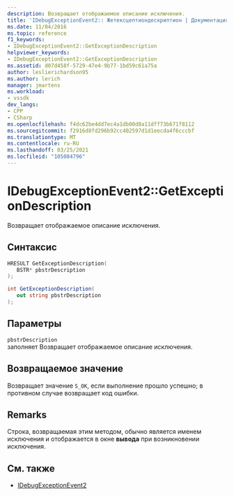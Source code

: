 ```yaml
---
description: Возвращает отображаемое описание исключения.
title: 'IDebugExceptionEvent2:: Жетексцептиондескриптион | Документация Майкрософт'
ms.date: 11/04/2016
ms.topic: reference
f1_keywords:
- IDebugExceptionEvent2::GetExceptionDescription
helpviewer_keywords:
- IDebugExceptionEvent2::GetExceptionDescription
ms.assetid: d07d458f-5729-47e4-9b77-1bd59c61a75a
author: leslierichardson95
ms.author: lerich
manager: jmartens
ms.workload:
- vssdk
dev_langs:
- CPP
- CSharp
ms.openlocfilehash: f4dc62be4dd7ec4a1db00d8a11dff73b671f8112
ms.sourcegitcommit: f2916d8fd296b92cc402597d1d1eecda4f6cccbf
ms.translationtype: MT
ms.contentlocale: ru-RU
ms.lasthandoff: 03/25/2021
ms.locfileid: "105084796"
---
```

# <a name="idebugexceptionevent2getexceptiondescription"></a>IDebugExceptionEvent2::GetExceptionDescription
Возвращает отображаемое описание исключения.

## <a name="syntax"></a>Синтаксис

```cpp
HRESULT GetExceptionDescription( 
   BSTR* pbstrDescription
);
```

```csharp
int GetExceptionDescription( 
   out string pbstrDescription
);
```

## <a name="parameters"></a>Параметры
`pbstrDescription`\
заполняет Возвращает отображаемое описание исключения.

## <a name="return-value"></a>Возвращаемое значение
 Возвращает значение `S_OK`, если выполнение прошло успешно; в противном случае возвращает код ошибки.

## <a name="remarks"></a>Remarks
 Строка, возвращаемая этим методом, обычно является именем исключения и отображается в окне **вывода** при возникновении исключения.

## <a name="see-also"></a>См. также
- [IDebugExceptionEvent2](../../../extensibility/debugger/reference/idebugexceptionevent2.md)
